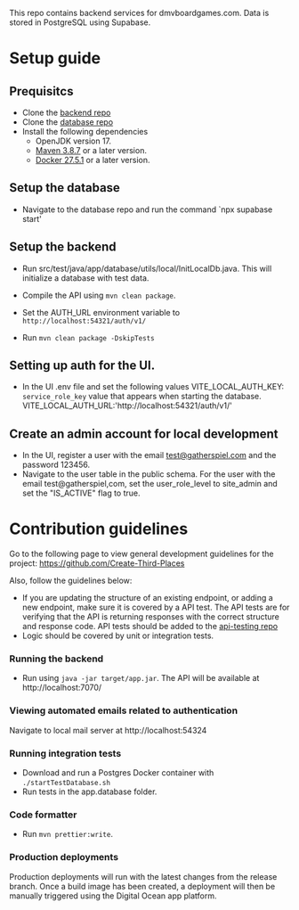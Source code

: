 This repo contains backend services for dmvboardgames.com. Data is stored in PostgreSQL using Supabase.

# Setup guide

## Prequisitcs
- Clone the [backend repo](https://github.com/gatherspiel/backend)
- Clone the [database repo](https://github.com/gatherspiel/database)
- Install the following dependencies
  - OpenJDK version 17.
  - [Maven 3.8.7](https://maven.apache.org/install.html) or a later version.
  - [Docker 27.5.1](https://docs.docker.com/engine/install/) or a later version. 

## Setup the database

- Navigate to the database repo and run the command `npx supabase start'

## Setup the backend
- Run src/test/java/app/database/utils/local/InitLocalDb.java. This will initialize a database with test data.

- Compile the API using `mvn clean package`. 
- Set the AUTH_URL environment variable to `http://localhost:54321/auth/v1/`
- Run `mvn clean package -DskipTests`


## Setting up auth for the UI.
- In the UI .env file and set the following values
    VITE_LOCAL_AUTH_KEY: `service_role_key` value that appears when starting the database.
    VITE_LOCAL_AUTH_URL:'http://localhost:54321/auth/v1/'
  
## Create an admin account for local development

- In the UI, register a user with the email test@gatherspiel.com and the password 123456.
- Navigate to the user table in the public schema. For the user with the email test@gatherspiel,com,
  set the user_role_level to site_admin and set the "IS_ACTIVE" flag to true.


# Contribution guidelines

Go to the following page to view general development guidelines for the project: https://github.com/Create-Third-Places

Also, follow the guidelines below:
- If you are updating the structure of an existing endpoint, or adding a new endpoint, make sure it is covered by a API test. The API tests are for verifying that the API is returning responses with the correct structure and response code. API tests should be added to the [api-testing repo](https://github.com/Create-Third-Places/api-testing)
- Logic should be covered by unit or integration tests. 


### Running the backend
- Run using `java -jar target/app.jar`. The API will be available at http://localhost:7070/
  
### Viewing automated emails related to authentication

Navigate to local mail server at http://localhost:54324


### Running integration tests

- Download and run a Postgres Docker container with `./startTestDatabase.sh`
- Run tests in the app.database folder.
  
### Code formatter

- Run `mvn prettier:write`.

### Production deployments

Production deployments will run with the latest changes from the release branch. Once a build image has been created, a deployment will then be manually triggered using the Digital Ocean app platform.

